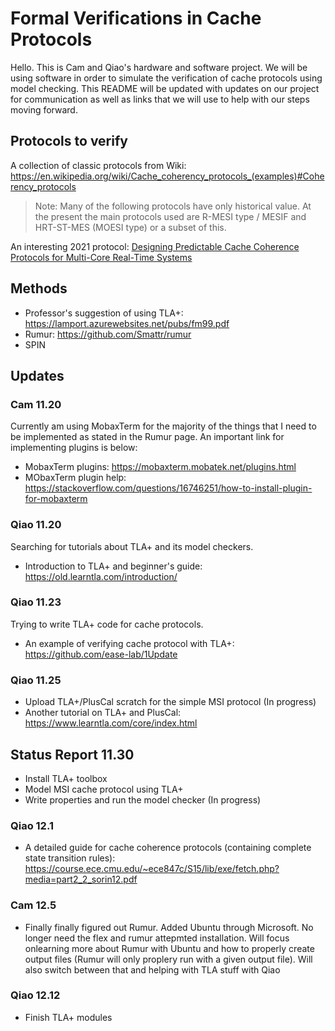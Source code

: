 ﻿# Formal Verifications in Cache Protocols

Hello. This is Cam and Qiao's hardware and software project. We will be using software in order to simulate the verification of cache protocols using model checking. This README will be updated with updates on our project for communication as well as links that we will use to help with our steps moving forward.



## Protocols to verify

A collection of classic protocols from Wiki: <https://en.wikipedia.org/wiki/Cache_coherency_protocols_(examples)#Coherency_protocols>

> Note: Many of the following protocols have only historical value. At the present the main protocols used are R-MESI type / MESIF and HRT-ST-MES (MOESI type) or a subset of this.

An interesting 2021 protocol: [Designing Predictable Cache Coherence Protocols for Multi-Core Real-Time Systems](https://ieeexplore-ieee-org.ezproxy.cul.columbia.edu/document/9258378)
 
## Methods
- Professor's suggestion of using TLA+: <https://lamport.azurewebsites.net/pubs/fm99.pdf>
- Rumur: <https://github.com/Smattr/rumur>
- SPIN

## Updates
### Cam 11.20
Currently am using MobaxTerm for the majority of the things that I need to be implemented as stated in the Rumur page. An important link for implementing plugins is below:
- MobaxTerm plugins: <https://mobaxterm.mobatek.net/plugins.html>
- MObaxTerm plugin help: <https://stackoverflow.com/questions/16746251/how-to-install-plugin-for-mobaxterm>

### Qiao 11.20
Searching for tutorials about TLA+ and its model checkers.
- Introduction to TLA+ and beginner's guide: <https://old.learntla.com/introduction/>

### Qiao 11.23
Trying to write TLA+ code for cache protocols.
- An example of verifying cache protocol with TLA+: <https://github.com/ease-lab/1Update>

### Qiao 11.25
- Upload TLA+/PlusCal scratch for the simple MSI protocol (In progress)
- Another tutorial on TLA+ and PlusCal: <https://www.learntla.com/core/index.html>


## Status Report 11.30
- Install TLA+ toolbox
- Model MSI cache protocol using TLA+
- Write properties and run the model checker (In progress)

### Qiao 12.1
- A detailed guide for cache coherence protocols (containing complete state transition rules): <https://course.ece.cmu.edu/~ece847c/S15/lib/exe/fetch.php?media=part2_2_sorin12.pdf>

### Cam 12.5
- Finally finally figured out Rumur. Added Ubuntu through Microsoft. No longer need the flex and rumur attepmted installation. Will focus onlearning more about Rumur with Ubuntu and how to properly create output files (Rumur will only proplery run with a given output file). Will also switch between that and helping with TLA stuff with Qiao

### Qiao 12.12
- Finish TLA+ modules
